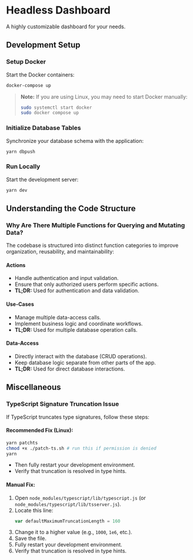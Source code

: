 
# Headless Dashboard

A highly customizable dashboard for your needs.

## Development Setup

### Setup Docker

Start the Docker containers:

```sh
docker-compose up
```

> **Note:** If you are using Linux, you may need to start Docker manually:
>
> ```sh
> sudo systemctl start docker
> sudo docker compose up
> ```

### Initialize Database Tables

Synchronize your database schema with the application:

```sh
yarn dbpush
```

### Run Locally

Start the development server:

```sh
yarn dev
```

## Understanding the Code Structure

### Why Are There Multiple Functions for Querying and Mutating Data?

The codebase is structured into distinct function categories to improve organization, reusability, and maintainability:

#### Actions
- Handle authentication and input validation.
- Ensure that only authorized users perform specific actions.
- **TL;DR:** Used for authentication and data validation.

#### Use-Cases
- Manage multiple data-access calls.
- Implement business logic and coordinate workflows.
- **TL;DR:** Used for multiple database operation calls.

#### Data-Access
- Directly interact with the database (CRUD operations).
- Keep database logic separate from other parts of the app.
- **TL;DR:** Used for direct database interactions.

## Miscellaneous

### TypeScript Signature Truncation Issue

If TypeScript truncates type signatures, follow these steps:

#### Recommended Fix (Linux):

```sh
yarn patchts
chmod +x ./patch-ts.sh # run this if permission is denied
yarn
```
- Then fully restart your development environment.
- Verify that truncation is resolved in type hints.

#### Manual Fix:

1. Open `node_modules/typescript/lib/typescript.js` (or `node_modules/typescript/lib/tsserver.js`).
2. Locate this line:
   ```js
   var defaultMaximumTruncationLength = 160
   ```
3. Change it to a higher value (e.g., `1000`, `1e6`, etc.).
4. Save the file.
5. Fully restart your development environment.
6. Verify that truncation is resolved in type hints.


